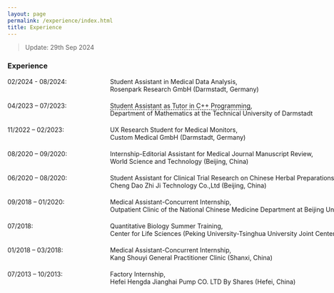 ```yaml
---
layout: page
permalink: /experience/index.html
title: Experience
---
```


> Update: 29th Sep 2024

### Experience

<dl>
  <dt style="width: 220px; float: left;">02/2024 - 08/2024:</dt>
  <dd style="margin-left: 230px; white-space: nowrap; margin-bottom: 20px;">Student Assistant in Medical Data Analysis,<br>Rosenpark Research GmbH (Darmstadt, Germany)</dd>
  
  <dt style="width: 220px; float: left;">04/2023 – 07/2023:</dt>
  <dd style="margin-left: 230px; white-space: nowrap; margin-bottom: 20px;"><a href="http://zkManuel0123.github.io/file/ArbeitszeugnisvonstudentischeHilfskraft.pdf" class="underline-effect" target="_blank">Student Assistant as Tutor in C++ Programming</a>,
  <br>Department of Mathematics at the Technical University of Darmstadt</dd>

  <dt style="width: 220px; float: left;">11/2022 – 02/2023:</dt>
  <dd style="margin-left: 230px; white-space: nowrap; margin-bottom: 20px;">UX Research Student for Medical Monitors,
  <br>Custom Medical GmbH (Darmstadt, Germany)</dd>

  <dt style="width: 220px; float: left;">08/2020 – 09/2020:</dt>
  <dd style="margin-left: 230px; white-space: nowrap; margin-bottom: 20px;">Internship-Editorial Assistant for Medical Journal Manuscript Review,
  <br>World Science and Technology (Beijing, China)</dd>

  <dt style="width: 220px; float: left;">06/2020 – 08/2020:</dt>
  <dd style="margin-left: 230px; white-space: nowrap; margin-bottom: 20px;">Student Assistant for Clinical Trial Research on Chinese Herbal Preparations,
  <br>Cheng Dao Zhi Ji Technology Co.,Ltd (Beijing, China)</dd>

  <dt style="width: 220px; float: left;">09/2018 – 01/2020:</dt>
  <dd style="margin-left: 230px; white-space: nowrap; margin-bottom: 20px;">Medical Assistant-Concurrent Internship,
  <br>Outpatient Clinic of the National Chinese Medicine Department at Beijing University of Chinese Medicine (Beijing, China)</dd>

  <dt style="width: 220px; float: left;">07/2018:</dt>
  <dd style="margin-left: 230px; white-space: nowrap; margin-bottom: 20px;">Quantitative Biology Summer Training,
  <br>Center for Life Sciences (Peking University-Tsinghua University Joint Center)</dd>

  <dt style="width: 220px; float: left;">01/2018 – 03/2018:</dt>
  <dd style="margin-left: 230px; white-space: nowrap; margin-bottom: 20px;">Medical Assistant-Concurrent Internship,
  <br>Kang Shouyi General Practitioner Clinic (Shanxi, China)</dd>

  <dt style="width: 220px; float: left;">07/2013 – 10/2013:</dt>
  <dd style="margin-left: 230px; white-space: nowrap; margin-bottom: 20px;">Factory Internship,
  <br>Hefei Hengda Jianghai Pump CO. LTD By Shares (Hefei, China)
  </dd>
</dl>

<style>
  .underline-effect {
    text-decoration: none;
    border-bottom: 1px dashed black;
  }
  .underline-effect:hover {
    border-bottom: 1px solid black;
  }
</style>
<!-- <p style="font-size: 0.8em; text-align: left;">
  More details about my experience are shared on the <a href="https://www.linkedin.com/in/kai-zhao-manuel0123/" target="_blank">LinkedIn</a> page.
</p> -->


